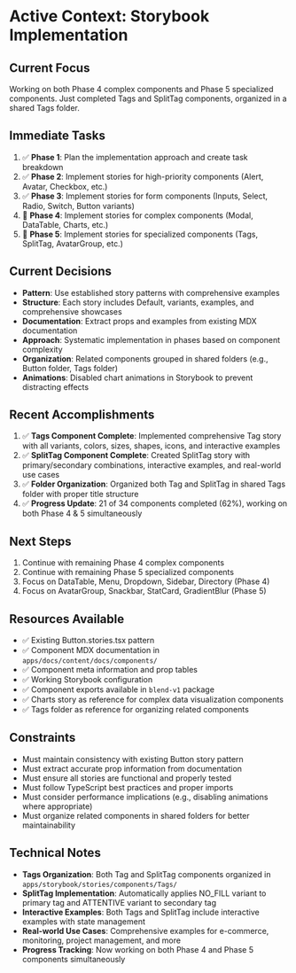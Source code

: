 # Active Context: Storybook Implementation

## Current Focus
Working on both Phase 4 complex components and Phase 5 specialized components. Just completed Tags and SplitTag components, organized in a shared Tags folder.

## Immediate Tasks
1. ✅ **Phase 1**: Plan the implementation approach and create task breakdown
2. ✅ **Phase 2**: Implement stories for high-priority components (Alert, Avatar, Checkbox, etc.)
3. ✅ **Phase 3**: Implement stories for form components (Inputs, Select, Radio, Switch, Button variants)
4. 🚧 **Phase 4**: Implement stories for complex components (Modal, DataTable, Charts, etc.)
5. 🚧 **Phase 5**: Implement stories for specialized components (Tags, SplitTag, AvatarGroup, etc.)

## Current Decisions
- **Pattern**: Use established story patterns with comprehensive examples
- **Structure**: Each story includes Default, variants, examples, and comprehensive showcases
- **Documentation**: Extract props and examples from existing MDX documentation
- **Approach**: Systematic implementation in phases based on component complexity
- **Organization**: Related components grouped in shared folders (e.g., Button folder, Tags folder)
- **Animations**: Disabled chart animations in Storybook to prevent distracting effects

## Recent Accomplishments
1. ✅ **Tags Component Complete**: Implemented comprehensive Tag story with all variants, colors, sizes, shapes, icons, and interactive examples
2. ✅ **SplitTag Component Complete**: Created SplitTag story with primary/secondary combinations, interactive examples, and real-world use cases
3. ✅ **Folder Organization**: Organized both Tag and SplitTag in shared Tags folder with proper title structure
4. ✅ **Progress Update**: 21 of 34 components completed (62%), working on both Phase 4 & 5 simultaneously

## Next Steps
1. Continue with remaining Phase 4 complex components
2. Continue with remaining Phase 5 specialized components
3. Focus on DataTable, Menu, Dropdown, Sidebar, Directory (Phase 4)
4. Focus on AvatarGroup, Snackbar, StatCard, GradientBlur (Phase 5)

## Resources Available
- ✅ Existing Button.stories.tsx pattern
- ✅ Component MDX documentation in `apps/docs/content/docs/components/`
- ✅ Component meta information and prop tables
- ✅ Working Storybook configuration
- ✅ Component exports available in `blend-v1` package
- ✅ Charts story as reference for complex data visualization components
- ✅ Tags folder as reference for organizing related components

## Constraints
- Must maintain consistency with existing Button story pattern
- Must extract accurate prop information from documentation
- Must ensure all stories are functional and properly tested
- Must follow TypeScript best practices and proper imports
- Must consider performance implications (e.g., disabling animations where appropriate)
- Must organize related components in shared folders for better maintainability

## Technical Notes
- **Tags Organization**: Both Tag and SplitTag components organized in `apps/storybook/stories/components/Tags/`
- **SplitTag Implementation**: Automatically applies NO_FILL variant to primary tag and ATTENTIVE variant to secondary tag
- **Interactive Examples**: Both Tags and SplitTag include interactive examples with state management
- **Real-world Use Cases**: Comprehensive examples for e-commerce, monitoring, project management, and more
- **Progress Tracking**: Now working on both Phase 4 and Phase 5 components simultaneously
